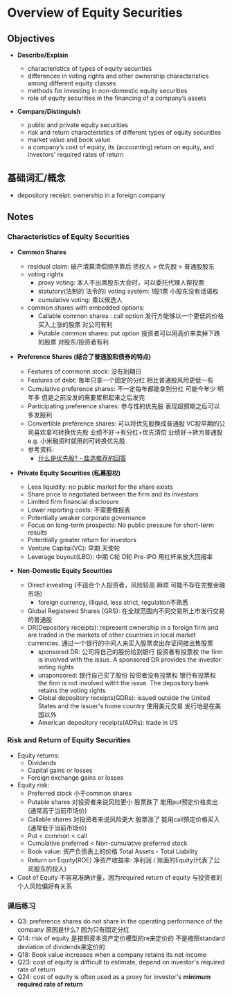 # Overview of Equity Securities

## Objectives

* **Describe/Explain**
  * characteristics of types of equity securities
  * differences in voting rights and other ownership characteristics among different equity classes
  * methods for investing in non-domestic equity securities
  * role of equity securities in the financing of a company’s assets
  
* **Compare/Distinguish**
  * public and private equity securities
  * risk and return characteristics of different types of equity securities
  * market value and book value 
  * a company’s cost of equity, its (accounting) return on equity, and investors’ required rates of return
 
## 基础词汇/概念
* depository receipt: ownership in a foreign company

## Notes

### Characteristics of Equity Securities
* **Common Shares** 
  * residual claim: 破产清算清偿顺序靠后 债权人 > 优先股 > 普通股股东
  * voting rights
     * proxy voting: 本人不出席股东大会时，可以委托代理人帮投票 
     * statutory(法制的 法令的) voting system: 1股1票 小股东没有话语权 
     * cumulative voting: 乘以候选人
  * common shares with embedded options:
    * Callable common shares : call option 发行方能够以一个更低的价格买入上涨的股票 对公司有利
    * Putable common shares: put option 投资者可以用高价来卖掉下跌的股票 对股东/投资者有利


* **Preference Shares (结合了普通股和债券的特点)**
    * Features of commonn stock: 没有到期日
    * Features of debt: 每年只拿一个固定的分红 相比普通股风险更低一些
    * Cumulative preference shares: 不一定每年都能拿到分红 可能今年少 明年多 但是之前没发的需要累积起来之后发完
    * Participating preference shares: 参与性的优先股 表现超预期之后可以多发股利
    * Convertible preference shares: 可以将优先股换成普通股 VC投早期的公司喜欢拿可转换优先股 业绩不好->有分红+优先清偿 业绩好->转为普通股 e.g. 小米融资时就用的可转换优先股
    * 参考资料:
      * [什么是优先股? - 盐选推荐的回答](https://www.zhihu.com/question/23759551/answer/658558024)

* **Private Equity Securities (私募股权)**
  * Less liquidity: no public market for the share exists
  * Share price is negotiated between the firm and its investors
  * Limited firm financial disclosure
  * Lower reporting costs: 不需要做报表
  * Potentially weaker corporate governance
  * Focus on long-term prospects: No public pressure for short-term results
  * Potentially greater return for investors
  * Venture Capital(VC): 早期 天使轮
  * Leverage buyout(LBO): 中期 C轮 D轮 Pre-IPO 用杠杆来放大回报率

* **Non-Domestic Equity Securities**
  * Direct investing (不适合个人投资者，风险较高 麻烦 可能不存在完整金融市场) 
    * foreign currency, illiquid, less strict, regulation不熟悉
  * Global Registered Shares (GRS): 在全球范围内不同交易所上市发行交易的普通股
  * DR(Depository receipts): represent ownership in a foreign firm and are traded in the markets of other countries in local market currencies. 通过一个银行的中间人来买入股票卖出存证间接出售股票
      * sponsored DR: 公司将自己的股份给到银行 投资者有投票权 the firm is involved with the issue. A sponsored DR provides the investor voting rights
      * unsponsored: 银行自己买了股份 投资者没有投票权 银行有投票权 the firm is not involved witht the issue. The depository bank retains the voting rights
      * Global depository receipts(GDRs): issued outside the United States and the issuer's home country 使用美元交易 发行地是在美国以外
      * American depository receipts(ADRs): trade in US

### Risk and Return of Equity Securities
* Equity returns: 
  * Dividends
  * Capital gains or losses
  * Foreign exchange gains or losses
* Equity risk:
  * Preferred stock 小于common shares
  * Putable shares 对投资者来说风险更小 股票跌了 能用put预定价格卖出(通常高于当前市场价)
  * Callable shares 对投资者来说风险更大 股票涨了 能用call预定价格买入(通常低于当前市场价)
  * Put < common < call
  * Cumulative preferred < Non-cumulative preferred stock
  * Book value: 资产负债表上的价格 Total Assets - Total Liability 
  * Return on Equity(ROE) 净资产收益率: 净利润 / 账面的Equity(代表了公司股东的投入)
* Cost of Equity 不容易准确计量，因为required return of equity 与投资者的个人风险偏好有关系


### 课后练习
* Q3: preference shares do not share in the operating performance of the company 原因是什么? 因为只有固定分红
* Q14: risk of equity 是按照资本资产定价模型的re来定价的 不是按照standard deviation of dividends来定价的
* Q18: Book value increases when a company retains its net income
* Q23: cost of equity is difficult to estimate, depend on investor's required rate of return
* Q24: cost of equity is often used as a proxy for investor's **minimum required rate of return**

